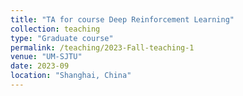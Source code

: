 ```yaml
---
title: "TA for course Deep Reinforcement Learning"
collection: teaching
type: "Graduate course"
permalink: /teaching/2023-Fall-teaching-1
venue: "UM-SJTU"
date: 2023-09
location: "Shanghai, China"
---
```

